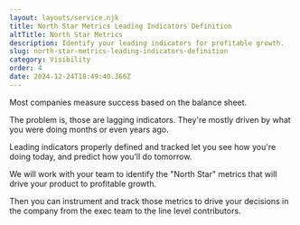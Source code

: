 ```yaml
---
layout: layouts/service.njk
title: North Star Metrics Leading Indicators Definition
altTitle: North Star Metrics
description: Identify your leading indicators for profitable growth.
slug: north-star-metrics-leading-indicators-definition
category: Visibility
order: 4
date: 2024-12-24T18:49:40.366Z
---
```

Most companies measure success based on the balance sheet.

The problem is, those are lagging indicators. They're mostly driven by what you were doing months or even years ago.

Leading indicators properly defined and tracked let you see how you're doing today, and predict how you'll do tomorrow.

We will work with your team to identify the "North Star" metrics that will drive your product to profitable growth.

Then you can instrument and track those metrics to drive your decisions in the company from the exec team to the line level contributors.
